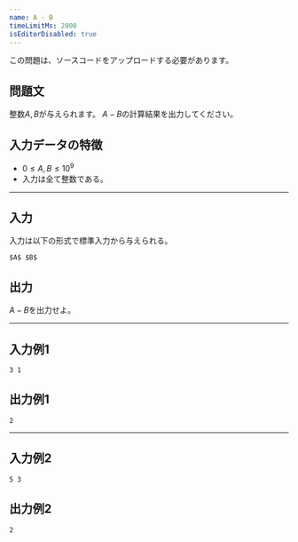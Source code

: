 ```yaml
---
name: A - B
timeLimitMs: 2000
isEditorDisabled: true
---
```


この問題は、ソースコードをアップロードする必要があります。

## 問題文

整数$A,B$が与えられます。
$A-B$の計算結果を出力してください。

## 入力データの特徴

- $0 \leq A,B \leq 10^9$
- 入力は全て整数である。

---

## 入力

入力は以下の形式で標準入力から与えられる。

```
$A$ $B$
```

## 出力

$A-B$を出力せよ。

---

## 入力例1

```
3 1
```

## 出力例1

```
2
```

---

## 入力例2

```
5 3
```

## 出力例2

```
2
```